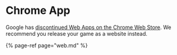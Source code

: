 # Chrome App

Google has [discontinued Web Apps on the Chrome Web Store](https://blog.chromium.org/2020/01/moving-forward-from-chrome-apps.html). We recommend you release your game as a website instead.

{% page-ref page="web.md" %}







